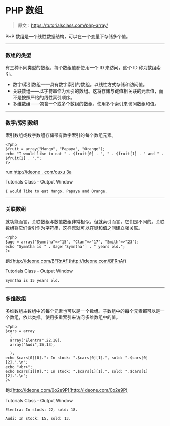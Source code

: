 # PHP 数组

> 原文：<https://tutorialsclass.com/php-array/>

PHP 数组是一个线性数据结构，可以在一个变量下存储多个值。

* * *

### 数组的类型

有三种不同类型的数组，每个数组值都使用一个 ID 来访问，这个 ID 称为数组索引。

*   数字/索引数组——具有数字索引的数组。以线性方式存储和访问值。
*   关联数组——以字符串作为索引的数组。这将存储与键值相关联的元素值，而不是按照严格的线性索引顺序。
*   多维数组——包含一个或多个数组的数组，使用多个索引来访问数组和值。

* * *

### 数字/索引数组

索引数组或数字数组存储带有数字索引的每个数组元素。

```
<?php
$fruit = array("Mango", "Papaya", "Orange");
echo "I would like to eat " . $fruit[0] . ", " . $fruit[1] . " and " . $fruit[2] . "."; 
?>
```

run:[http://ideone . com/ouxu 3a](http://ideone.com/OuXU3A)

Tutorials Class - Output Window

```
I would like to eat Mango, Papaya and Orange.
```

* * *

### 关联数组

就功能而言，关联数组与数值数组非常相似，但就索引而言，它们是不同的。关联数组将它们索引作为字符串，这样您就可以在键和值之间建立强关联。

```
<?php
$age = array("Symntha"=>"15", "Clan"=>"17", "Smith"=>"23");
echo "Symntha is " . $age['Symntha'] . " years old.";
?>
```

跑:[http://ideone.com/BFRnAf](http://ideone.com/BFRnAf)

Tutorials Class - Output Window

```
Symntha is 15 years old.
```

* * *

### 多维数组

多维数组主数组中的每个元素也可以是一个数组。子数组中的每个元素都可以是一个数组，依此类推。使用多重索引来访问多维数组中的值。

```
<?php
$cars = array
  (
  array("Elentra",22,18),
  array("Audi",15,13),

  );
echo $cars[0][0].": In stock: ".$cars[0][1].", sold: ".$cars[0][2].".\n";
echo "<br>";
echo $cars[1][0].": In stock: ".$cars[1][1].", sold: ".$cars[1][2].".\n";
?>
```

跑:[http://ideone.com/0o2e9P](http://ideone.com/0o2e9P)

Tutorials Class - Output Window

```
Elentra: In stock: 22, sold: 18.

Audi: In stock: 15, sold: 13.
```
